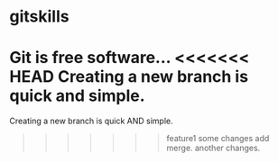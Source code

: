 # gitskills
Git is free software...
<<<<<<< HEAD
Creating a new branch is quick and simple.
=======
Creating a new branch is quick AND simple.
>>>>>>> feature1
some changes add merge.
another changes.
